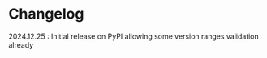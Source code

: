 # Changelog

2024.12.25
:    Initial release on PyPI allowing some version ranges validation already
